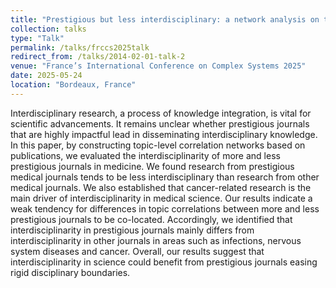 ```yaml
---
title: "Prestigious but less interdisciplinary: a network analysis on top-rated journals in medicine"
collection: talks
type: "Talk"
permalink: /talks/frccs2025talk
redirect_from: /talks/2014-02-01-talk-2
venue: "France’s International Conference on Complex Systems 2025"
date: 2025-05-24
location: "Bordeaux, France"
---
```

Interdisciplinary research, a process of knowledge integration, is vital for scientific advancements. It remains unclear whether prestigious journals that are highly impactful lead in disseminating interdisciplinary knowledge. In this paper, by constructing topic-level correlation networks based on publications, we evaluated the interdisciplinarity of more and less prestigious journals in medicine. We found research from prestigious medical journals tends to be less interdisciplinary than research from other medical journals. We also established that cancer-related research is the main driver of interdisciplinarity in medical science. Our results indicate a weak tendency for differences in topic correlations between more and less prestigious journals to be co-located. Accordingly, we identified that interdisciplinarity in prestigious journals mainly differs from interdisciplinarity in other journals in areas such as infections, nervous system diseases and cancer. Overall, our results suggest that interdisciplinarity in science could benefit from prestigious journals easing rigid disciplinary boundaries.